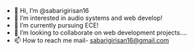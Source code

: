 - 👋 Hi, I’m @sabarigirisan16
- 👀 I’m interested in audio systems and web develop!
- 🌱 I’m currently pursuing ECE!
- 💞️ I’m looking to collaborate on web development projects....
- 📫 How to reach me mail- sabarigirisan16@gmail.com

<!---
sabarigirisan16/sabarigirisan16 is a ✨ special ✨ repository because its `README.md` (this file) appears on your GitHub profile.
You can click the Preview link to take a look at your changes.
--->
